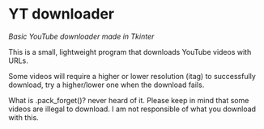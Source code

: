 # YT downloader

*Basic YouTube downloader made in Tkinter*

This is a small, lightweight program that downloads YouTube videos with URLs.

Some videos will require a higher or lower resolution (itag) to successfully download, try a higher/lower one when the download fails.

What is .pack_forget()? never heard of it.
Please keep in mind that some videos are illegal to download. I am not responsible of what you download with this.
